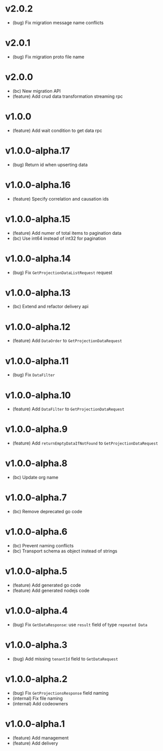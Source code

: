 # v2.0.2

-   (bug) Fix migration message name conflicts

# v2.0.1

-   (bug) Fix migration proto file name

# v2.0.0

-   (bc) New migration API
-   (feature) Add crud data transformation streaming rpc

# v1.0.0

-   (feature) Add wait condition to get data rpc

# v1.0.0-alpha.17

-   (bug) Return id when upserting data

# v1.0.0-alpha.16

-   (feature) Specify correlation and causation ids

# v1.0.0-alpha.15

-   (feature) Add numer of total items to pagination data
-   (bc) Use int64 instead of int32 for pagination

# v1.0.0-alpha.14

-   (bug) Fix `GetProjectionDataListRequest` request

# v1.0.0-alpha.13

-   (bc) Extend and refactor delivery api

# v1.0.0-alpha.12

-   (feature) Add `DataOrder` to `GetProjectionDataRequest`

# v1.0.0-alpha.11

-   (bug) Fix `DataFilter`

# v1.0.0-alpha.10

-   (feature) Add `DataFilter` to `GetProjectionDataRequest`

# v1.0.0-alpha.9

-   (feature) Add `returnEmptyDataIfNotFound` to `GetProjectionDataRequest`

# v1.0.0-alpha.8

-   (bc) Update org name

# v1.0.0-alpha.7

-   (bc) Remove deprecated go code

# v1.0.0-alpha.6

-   (bc) Prevent naming conflicts
-   (bc) Transport schema as object instead of strings

# v1.0.0-alpha.5

-   (feature) Add generated go code
-   (feature) Add generated nodejs code

# v1.0.0-alpha.4

-   (bug) Fix `GetDataResponse`: use `result` field of type `repeated Data`

# v1.0.0-alpha.3

-   (bug) Add missing `tenantId` field to `GetDataRequest`

# v1.0.0-alpha.2

-   (bug) Fix `GetProjectionsResponse` field naming
-   (internal) Fix file naming
-   (internal) Add codeowners

# v1.0.0-alpha.1

-   (feature) Add management
-   (feature) Add delivery
